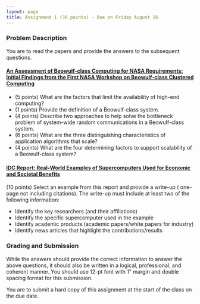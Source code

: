```yaml
---
layout: page
title: Assignment 1 (30 points) - Due on Friday August 26
---
```


### Problem Description

You are to read the papers and provide the answers to the subsequent questions.

#### [An Assessment of Beowulf-class Computing for NASA Requirements: Initial Findings from the First NASA Workshop on Beowulf-class Clustered Computing](http://ieeexplore.ieee.org/xpls/abs_all.jsp?arnumber=682207&tag=1)

- (5 points) What are the factors that limit the availability of high-end computing?
- (1 points) Provide the definition of a Beowulf-class system.
- (4 points) Describe two approaches to help solve the bottleneck problem of
system-wide random communications in a Beowulf-class system.
- (6 points) What are the three distinguishing characteristics of application algorithms that scale?
- (4 points) What are the four determining factors to support scalability of a
Beowulf-class system?

#### [IDC Report: Real-World Examples of Supercomputers Used for Economic and Societal Benefits](https://www.cac.cornell.edu/about/pubs/IDCReportRealWorldExamplesOfBenefitsOfSupercomputers.pdf)

(10 points) Select an example from this report and provide a write-up ( one-page not including citations). The write-up must include at least two of the following information:

- Identify the key researchers (and their affiliations)
- Identify the specific supercomputer used in the example
- Identify academic products (academic papers/white papers for industry)
- Identify news articles that highlight the contributions/results

### Grading and Submission
While the answers should provide the correct information to answer the above questions, it should also be written in a logical, professional, and coherent manner. You should use 12-pt font with 1" margin and double spacing format for this submission. 

You are to submit a hard copy of this assignment at the start of the class on the due date.
